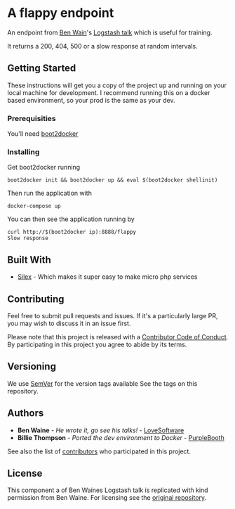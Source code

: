 # A flappy endpoint

An endpoint from [Ben Wain](https://github.com/LoveSoftware)'s [Logstash talk](https://github.com/LoveSoftware/application-logging-with-logstash) which is useful for training. 

It returns a 200, 404, 500 or a slow response at random intervals.

## Getting Started

These instructions will get you a copy of the project up and running on your local machine for development. I recommend 
running this on a docker based environment, so your prod is the same as your dev.

### Prerequisities

You'll need [boot2docker](http://boot2docker.io/)

### Installing

Get boot2docker running

```
boot2docker init && boot2docker up && eval $(boot2docker shellinit)
```

Then run the application with
```
docker-compose up
```

You can then see the application running by

```
curl http://$(boot2docker ip):8888/flappy
Slow response
```

## Built With

* [Silex](http://silex.sensiolabs.org/) - Which makes it super easy to make micro php services 

## Contributing
Feel free to submit pull requests and issues. If it's a particularly large PR, you may wish to discuss it in an issue first.

Please note that this project is released with a [Contributor Code of Conduct](https://github.com/PurpleBooth/flappy-endpoint/blob/master/code_of_conduct.md). By participating in this project you agree to abide by its terms.

## Versioning

We use [SemVer](http://semver.io/) for the version tags available See the tags on this repository. 

## Authors

* **Ben Waine** - *He wrote it, go see his talks!* - [LoveSoftware](https://github.com/LoveSoftware)
* **Billie Thompson** - *Ported the dev environment to Docker* - [PurpleBooth](https://github.com/PurpleBooth)

See also the list of [contributors](https://github.com/PurpleBooth/flappy-endpoint/contributors) who participated in this project.

## License

This component a of Ben Waines Logstash talk is replicated with kind permission from Ben Waine. For licensing see the [original repository](https://github.com/LoveSoftware/application-logging-with-logstash).
